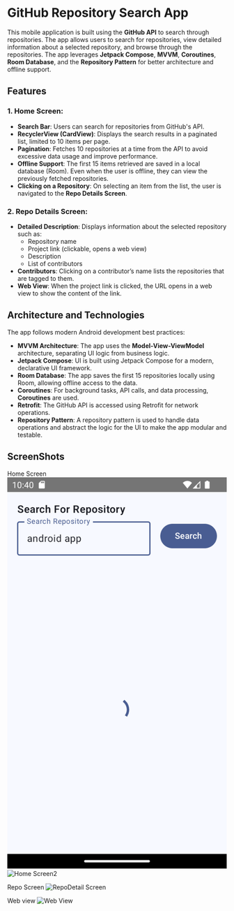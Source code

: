# GitHub Repository Search App

This mobile application is built using the **GitHub API** to search through repositories. The app allows users to search for repositories, view detailed information about a selected repository, and browse through the repositories. The app leverages **Jetpack Compose**, **MVVM**, **Coroutines**, **Room Database**, and the **Repository Pattern** for better architecture and offline support.

## Features

### 1. **Home Screen**:
   - **Search Bar**: Users can search for repositories from GitHub's API.
   - **RecyclerView (CardView)**: Displays the search results in a paginated list, limited to 10 items per page.
   - **Pagination**: Fetches 10 repositories at a time from the API to avoid excessive data usage and improve performance.
   - **Offline Support**: The first 15 items retrieved are saved in a local database (Room). Even when the user is offline, they can view the previously fetched repositories.
   - **Clicking on a Repository**: On selecting an item from the list, the user is navigated to the **Repo Details Screen**.

### 2. **Repo Details Screen**:
   - **Detailed Description**: Displays information about the selected repository such as:
     - Repository name
     - Project link (clickable, opens a web view)
     - Description
     - List of contributors
   - **Contributors**: Clicking on a contributor’s name lists the repositories that are tagged to them.
   - **Web View**: When the project link is clicked, the URL opens in a web view to show the content of the link.

## Architecture and Technologies

The app follows modern Android development best practices:

- **MVVM Architecture**: The app uses the **Model-View-ViewModel** architecture, separating UI logic from business logic.
- **Jetpack Compose**: UI is built using Jetpack Compose for a modern, declarative UI framework.
- **Room Database**: The app saves the first 15 repositories locally using Room, allowing offline access to the data.
- **Coroutines**: For background tasks, API calls, and data processing, **Coroutines** are used.
- **Retrofit**: The GitHub API is accessed using Retrofit for network operations.
- **Repository Pattern**: A repository pattern is used to handle data operations and abstract the logic for the UI to make the app modular and testable.


## ScreenShots
Home Screen
![Home Screen](Screenshot_20241204_104104.png)
![Home Screen2](C:/Users/adity/AndroidStudioProjects/Hub/Screenshot_20241204_104139.png)

Repo Screen
![RepoDetail Screen](C:/Users/adity/AndroidStudioProjects/Hub/Screenshot_20241204_104206.png)

Web view
![Web View](C:/Users/adity/AndroidStudioProjects/Hub/Screenshot_20241204_104257.png)


